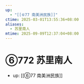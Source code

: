 ```yaml
---
up:
  - "[[⑥77 南美洲民族]]"
ctime: 2025-03-01T13:55:36+08:00
aliases:
  - 苏里南人
mtime: 2025-09-09T12:37:04+08:00
---
```


# ⑥772 苏里南人

- up: [[⑥77 南美洲民族]]
